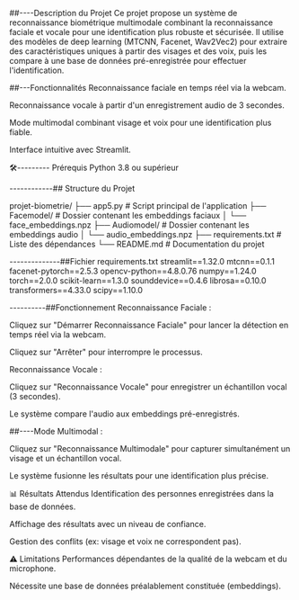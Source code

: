 ##----Description du Projet
Ce projet propose un système de reconnaissance biométrique multimodale combinant la reconnaissance faciale et vocale pour une identification plus robuste et sécurisée. Il utilise des modèles de deep learning (MTCNN, Facenet, Wav2Vec2) pour extraire des caractéristiques uniques à partir des visages et des voix, puis les compare à une base de données pré-enregistrée pour effectuer l'identification.

##---Fonctionnalités
Reconnaissance faciale en temps réel via la webcam.

Reconnaissance vocale à partir d'un enregistrement audio de 3 secondes.

Mode multimodal combinant visage et voix pour une identification plus fiable.

Interface intuitive avec Streamlit.

🛠️--------- Prérequis
Python 3.8 ou supérieur

------------## Structure du Projet

projet-biometrie/
├── app5.py                 # Script principal de l'application
├── Facemodel/              # Dossier contenant les embeddings faciaux
│   └── face_embeddings.npz
├── Audiomodel/             # Dossier contenant les embeddings audio
│   └── audio_embeddings.npz
├── requirements.txt        # Liste des dépendances
└── README.md               # Documentation du projet


--------------##Fichier requirements.txt
streamlit==1.32.0
mtcnn==0.1.1
facenet-pytorch==2.5.3
opencv-python==4.8.0.76
numpy==1.24.0
torch==2.0.0
scikit-learn==1.3.0
sounddevice==0.4.6
librosa==0.10.0
transformers==4.33.0
scipy==1.10.0

----------##Fonctionnement
Reconnaissance Faciale :

Cliquez sur "Démarrer Reconnaissance Faciale" pour lancer la détection en temps réel via la webcam.

Cliquez sur "Arrêter" pour interrompre le processus.

Reconnaissance Vocale :

Cliquez sur "Reconnaissance Vocale" pour enregistrer un échantillon vocal (3 secondes).

Le système compare l'audio aux embeddings pré-enregistrés.

##----Mode Multimodal :

Cliquez sur "Reconnaissance Multimodale" pour capturer simultanément un visage et un échantillon vocal.

Le système fusionne les résultats pour une identification plus précise.

📊 Résultats Attendus
Identification des personnes enregistrées dans la base de données.

Affichage des résultats avec un niveau de confiance.

Gestion des conflits (ex: visage et voix ne correspondent pas).

⚠️ Limitations
Performances dépendantes de la qualité de la webcam et du microphone.

Nécessite une base de données préalablement constituée (embeddings).
